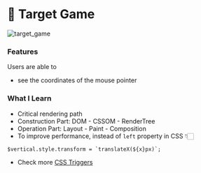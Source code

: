 # 🎯 Target Game
![target_game](https://user-images.githubusercontent.com/69155242/116434890-cb4efc00-a885-11eb-8e64-547ab13f93eb.gif)


### Features
Users are able to
- see the coordinates of the mouse pointer

### What I Learn
- Critical rendering path
- Construction Part: DOM - CSSOM - RenderTree
- Operation Part: Layout - Paint - Composition
- To improve performance, instead of `left` property in CSS 👇🏻
``` 
$vertical.style.transform = `translateX(${x}px)`;
```

- Check more [CSS Triggers](https://csstriggers.com/)
